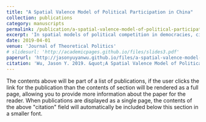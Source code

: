 ```yaml
---
title: "A Spatial Valence Model of Political Participation in China"
collection: publications
category: manuscripts
permalink: /publication/a-spatial-valence-model-of-political-participation-in-china-2019
excerpt: 'In spatial models of political competition in democracies, citizens vote for the party or candidate that is the closest to their own ideological position, while in valence models, voters decide on the basis of non-policy factors, such as competence. What remains unclear, however, is whether citizens in authoritarian regimes use spatial or valence considerations to guide their decisions to participate in politics. This study uses data from the 2015 Chinese Urban Governance Survey to measure the ideology of Chinese citizens, and estimates an empirical stochastic model to explore how Chinese citizens use ideological distance and valence to determine how they want to participate in politics. The results show that valence issues, such as perceived government competence, play a larger role in political participation than ideology.'
date: 2019-04-01
venue: 'Journal of Theoretical Politics'
# slidesurl: 'http://academicpages.github.io/files/slides3.pdf'
paperurl: 'http://jasonyuyanwu.github.io/files/a-spatial-valence-model-of-participation-in-china.pdf'
citation: 'Wu, Jason Y. 2019. &quot;A Spatial Valence Model of Political Participation in China.&quot; <i>Journal of Theoretical Politics</i>. 31 (2): 244-259.'
---
```


The contents above will be part of a list of publications, if the user clicks the link for the publication than the contents of section will be rendered as a full page, allowing you to provide more information about the paper for the reader. When publications are displayed as a single page, the contents of the above "citation" field will automatically be included below this section in a smaller font.